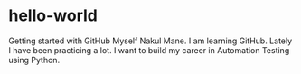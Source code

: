 # hello-world
Getting started with GitHub
Myself Nakul Mane. I am learning GitHub. Lately I have been practicing a lot. I want to build my career in Automation Testing using Python.
